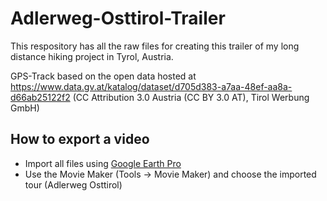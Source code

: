 # Adlerweg-Osttirol-Trailer

This respository has all the raw files for creating this trailer of my long distance hiking project in Tyrol, Austria. 

GPS-Track based on the open data hosted at https://www.data.gv.at/katalog/dataset/d705d383-a7aa-48ef-aa8a-d66ab25122f2 (CC Attribution 3.0 Austria (CC BY 3.0 AT), Tirol Werbung GmbH)

## How to export a video
* Import all files using [Google Earth Pro](https://www.google.com/earth/download/gep/agree.html)
* Use the Movie Maker (Tools -> Movie Maker) and choose the imported tour (Adlerweg Osttirol)
